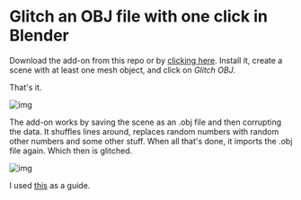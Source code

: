 # Glitch an OBJ file with one click in Blender
Download the add-on from this repo or by [clicking here](https://www.dropbox.com/s/zp6sd58ga81afce/add-on_glitch_obj.zip?dl=1&m=). Install it, create a scene with at least one mesh object, and click on *Glitch OBJ*. 

That's it.

![img](https://github.com/hanswillem/Blender_Add-on_Glitch_OBJ/blob/master/example_img.png)

The add-on works by saving the scene as an .obj file and then corrupting the data. It shuffles lines around, replaces random numbers with random other numbers and some other stuff. When all that's done, it imports the .obj file again. Which then is glitched.

![img](https://github.com/hanswillem/Blender_Add-on_Glitch_OBJ/blob/master/messing_with_obj.png)

I used [this](http://www.srcxor.org/blog/3d-glitching/) as a guide.
